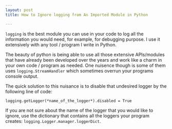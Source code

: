 ```yaml
---
layout: post
title: How to Ignore logging from An Imported Module in Python

---
```


`logging` is the best module you can use in your code to log all the information you would need, for example, for debugging purpose. I use it extensively with any tool / program I write in Python. 

The beauty of python is being able to use all those extensive APIs/modules that have already been developed over the years and work like a charm in your own code / program as needed. One nuisence though is some of them uses `logging.StreamHandler` which sometimes overrun your programs console output. 

The quick solution to this nuisance is to disable that undesired logger by the following line of code:

`logging.getLogger(*name_of_the_logger*).disabled = True`

If you are not sure about the name of the logger that you would like to ignore, use the dictionary that contains all the loggers your program creates: `logging.Logger.manager.loggerDict`.